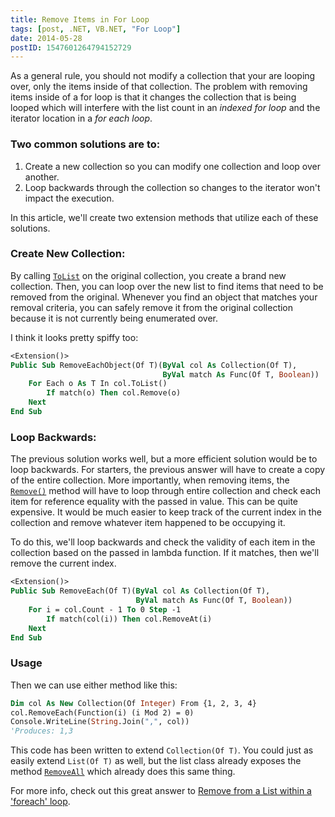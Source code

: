 ```yaml
---
title: Remove Items in For Loop
tags: [post, .NET, VB.NET, "For Loop"]
date: 2014-05-28
postID: 1547601264794152729
---
```


As a general rule, you should not modify a collection that your are looping over, only the items inside of that collection.  The problem with removing items inside of a for loop is that it changes the collection that is being looped which will interfere with the list count in an *indexed for loop* and the iterator location in a *for each loop*.


### Two common solutions are to:

1. Create a new collection so you can modify one collection and loop over another.
2. Loop backwards through the collection so changes to the iterator won't impact the execution.

In this article, we'll create two extension methods that utilize each of these solutions.


### Create New Collection:

By calling [`ToList`][ToList] on the original collection, you create a brand new collection. Then, you can loop over the new list to find items that need to be removed from the original.  Whenever you find an object that matches your removal criteria, you can safely remove it from the original collection because it is not currently being enumerated over. 

I think it looks pretty spiffy too:

```vb
<Extension()>
Public Sub RemoveEachObject(Of T)(ByVal col As Collection(Of T), 
                                  ByVal match As Func(Of T, Boolean))
    For Each o As T In col.ToList()
        If match(o) Then col.Remove(o)
    Next
End Sub
```

### Loop Backwards:

The previous solution works well, but a more efficient solution would be to loop backwards.  For starters, the previous answer will have to create a copy of the entire collection.  More importantly, when removing items, the [`Remove()`][Collection.Remove] method will have to loop through entire collection and check each item for reference equality with the passed in value.  This can be quite expensive.  It would be much easier to keep track of the current index in the collection and remove whatever item happened to be occupying it.

To do this, we'll loop backwards and check the validity of each item in the collection based on the passed in lambda function.  If it matches, then we'll remove the current index.

```vb
<Extension()>
Public Sub RemoveEach(Of T)(ByVal col As Collection(Of T),
                            ByVal match As Func(Of T, Boolean))
    For i = col.Count - 1 To 0 Step -1
        If match(col(i)) Then col.RemoveAt(i)
    Next
End Sub
```

### Usage

Then we can use either method like this:

```vb
Dim col As New Collection(Of Integer) From {1, 2, 3, 4}
col.RemoveEach(Function(i) (i Mod 2) = 0)
Console.WriteLine(String.Join(",", col))
'Produces: 1,3
```

This code has been written to extend `Collection(Of T)`.  You could just as easily extend `List(Of T)` as well, but the list class already exposes the method [`RemoveAll`][List.RemoveAll] which already does this same thing.  

For more info, check out this great answer to [Remove from a List<T> within a 'foreach' loop][SO Answer].


[List.RemoveAll]: http://msdn.microsoft.com/en-us/library/wdka673a(v=vs.110).aspx
[Collection.Remove]: http://msdn.microsoft.com/en-us/library/ms132413(v=vs.110).aspx
[ToList]: http://msdn.microsoft.com/en-us/library/vstudio/bb342261(v=vs.100).aspx
[SO Answer]: http://stackoverflow.com/a/9381864/1366033
